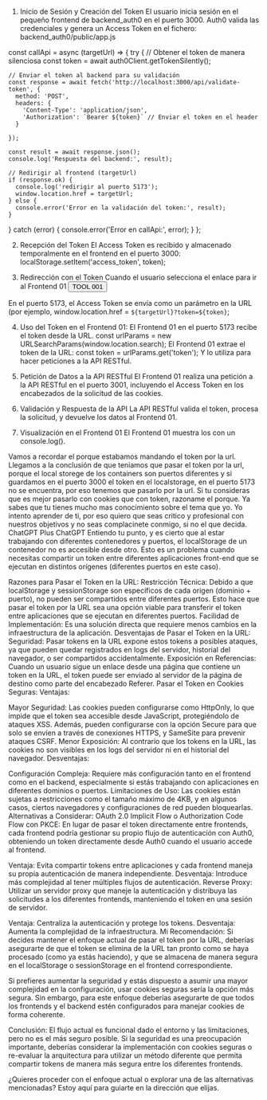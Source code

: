 1. Inicio de Sesión y Creación del Token
   El usuario inicia sesión en el pequeño frontend de backend_auth0 en el puerto 3000.
   Auth0 valida las credenciales y genera un Access Token en el fichero:
   backend_auth0/public/app.js

const callApi = async (targetUrl) => {
  try {
    // Obtener el token de manera silenciosa
    const token = await auth0Client.getTokenSilently();

    // Enviar el token al backend para su validación
    const response = await fetch('http://localhost:3000/api/validate-token', {
      method: 'POST',
      headers: {
        'Content-Type': 'application/json',
        'Authorization': `Bearer ${token}` // Enviar el token en el header
      }

    });

    const result = await response.json();
    console.log('Respuesta del backend:', result);

    // Redirigir al frontend (targetUrl)
    if (response.ok) {
      console.log('redirigir al puerto 5173');
      window.location.href = targetUrl;
    } else {
      console.error('Error en la validación del token:', result);
    }
  } catch (error) {
    console.error('Error en callApi:', error);
  }
};

2. Recepción del Token
El Access Token es recibido y almacenado temporalmente en el frontend en el puerto 3000: 
localStorage.setItem('access_token', token);

3. Redirección con el Token
Cuando el usuario selecciona el enlace para ir al Frontend 01 
<button id="call-api" class="button_tools">TOOL 001</button>

En el puerto 5173, el Access Token se envía como un parámetro en la URL (por ejemplo,  window.location.href = `${targetUrl}?token=${token}`;

4. Uso del Token en el Frontend 01:
El Frontend 01 en el puerto 5173 recibe el token desde la URL.
const urlParams = new URLSearchParams(window.location.search);
El Frontend 01 extrae el token de la URL:
const token = urlParams.get('token');
Y lo utiliza para hacer peticiones a la API RESTful. 

5. Petición de Datos a la API RESTful
El Frontend 01 realiza una petición a la API RESTful en el puerto 3001, incluyendo el Access Token en los encabezados de la solicitud de las cookies. 

6. Validación y Respuesta de la API
La API RESTful valida el token, procesa la solicitud, y devuelve los datos al Frontend 01. 

7. Visualización en el Frontend 01
El Frontend 01 muestra los con un console.log().



Vamos a recordar el porque estabamos mandando el token por la url.
Llegamos a la conclusión de que teniamos que pasar el token por la url, porque el local storege de los containers son puertos diferentes y si guardamos en el puerto 3000 el token en el localstorage, en el puerto 5173 no se encuentra, por eso tenemos que pasarlo por la url.
Si tu consideras que es mejor pasarlo con cookies que con token, razoname el porque.
Ya sabes que tu tienes mucho mas conocimiento sobre el tema que yo.
Yo intento aprender de ti, por eso quiero que seas critico y profesional con nuestros objetivos y no seas complacinete conmigo, si no el que decida.
ChatGPT Plus
ChatGPT
Entiendo tu punto, y es cierto que al estar trabajando con diferentes contenedores y puertos, el localStorage de un contenedor no es accesible desde otro. Esto es un problema cuando necesitas compartir un token entre diferentes aplicaciones front-end que se ejecutan en distintos orígenes (diferentes puertos en este caso).

Razones para Pasar el Token en la URL:
Restricción Técnica: Debido a que localStorage y sessionStorage son específicos de cada origen (dominio + puerto), no pueden ser compartidos entre diferentes puertos. Esto hace que pasar el token por la URL sea una opción viable para transferir el token entre aplicaciones que se ejecutan en diferentes puertos.
Facilidad de Implementación: Es una solución directa que requiere menos cambios en la infraestructura de la aplicación.
Desventajas de Pasar el Token en la URL:
Seguridad: Pasar tokens en la URL expone estos tokens a posibles ataques, ya que pueden quedar registrados en logs del servidor, historial del navegador, o ser compartidos accidentalmente.
Exposición en Referencias: Cuando un usuario sigue un enlace desde una página que contiene un token en la URL, el token puede ser enviado al servidor de la página de destino como parte del encabezado Referer.
Pasar el Token en Cookies Seguras:
Ventajas:

Mayor Seguridad: Las cookies pueden configurarse como HttpOnly, lo que impide que el token sea accesible desde JavaScript, protegiéndolo de ataques XSS. Además, pueden configurarse con la opción Secure para que solo se envíen a través de conexiones HTTPS, y SameSite para prevenir ataques CSRF.
Menor Exposición: Al contrario que los tokens en la URL, las cookies no son visibles en los logs del servidor ni en el historial del navegador.
Desventajas:

Configuración Compleja: Requiere más configuración tanto en el frontend como en el backend, especialmente si estás trabajando con aplicaciones en diferentes dominios o puertos.
Limitaciones de Uso: Las cookies están sujetas a restricciones como el tamaño máximo de 4KB, y en algunos casos, ciertos navegadores y configuraciones de red pueden bloquearlas.
Alternativas a Considerar:
OAuth 2.0 Implicit Flow o Authorization Code Flow con PKCE: En lugar de pasar el token directamente entre frontends, cada frontend podría gestionar su propio flujo de autenticación con Auth0, obteniendo un token directamente desde Auth0 cuando el usuario accede al frontend.

Ventaja: Evita compartir tokens entre aplicaciones y cada frontend maneja su propia autenticación de manera independiente.
Desventaja: Introduce más complejidad al tener múltiples flujos de autenticación.
Reverse Proxy: Utilizar un servidor proxy que maneje la autenticación y distribuya las solicitudes a los diferentes frontends, manteniendo el token en una sesión de servidor.

Ventaja: Centraliza la autenticación y protege los tokens.
Desventaja: Aumenta la complejidad de la infraestructura.
Mi Recomendación:
Si decides mantener el enfoque actual de pasar el token por la URL, deberías asegurarte de que el token se elimina de la URL tan pronto como se haya procesado (como ya estás haciendo), y que se almacena de manera segura en el localStorage o sessionStorage en el frontend correspondiente.

Si prefieres aumentar la seguridad y estás dispuesto a asumir una mayor complejidad en la configuración, usar cookies seguras sería la opción más segura. Sin embargo, para este enfoque deberías asegurarte de que todos los frontends y el backend estén configurados para manejar cookies de forma coherente.

Conclusión:
El flujo actual es funcional dado el entorno y las limitaciones, pero no es el más seguro posible. Si la seguridad es una preocupación importante, deberías considerar la implementación con cookies seguras o re-evaluar la arquitectura para utilizar un método diferente que permita compartir tokens de manera más segura entre los diferentes frontends.

¿Quieres proceder con el enfoque actual o explorar una de las alternativas mencionadas? Estoy aquí para guiarte en la dirección que elijas.